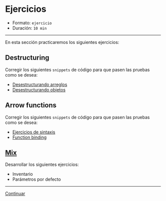 # Ejercicios

* Formato: `ejercicio`
* Duración: `10 min`

***

En esta sección practicaremos los siguientes ejercicios:

## Destructuring

Corregir los siguientes `snippets` de código para que pasen las pruebas como se
desea:

* [Desestructurando arreglos](http://tddbin.com/#?kata=es6/language/destructuring/array)
* [Desestructurando objetos](http://tddbin.com/#?kata=es6/language/destructuring/object)

## Arrow functions

Corregir los siguientes `snippets` de código para que pasen las pruebas como se
desea:

* [Ejercicios de sintaxis](http://tddbin.com/#?kata=es6/language/arrow-functions/basics)
* [Function binding](http://tddbin.com/#?kata=es6/language/arrow-functions/binding)

## [Mix](https://github.com/ivandevp/jsdd-lim2017-e01/)

Desarrollar los siguientes ejercicios:

* Inventario
* Parámetros por defecto

***

[Continuar](../04-foundations/00-variables-and-data-types.md)
